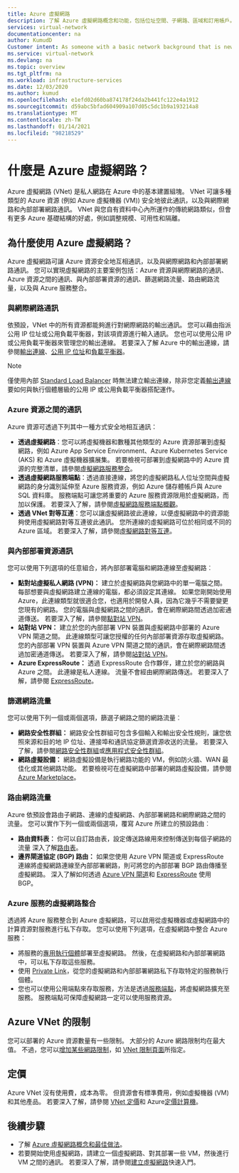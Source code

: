 ```yaml
---
title: Azure 虛擬網路
description: 了解 Azure 虛擬網路概念和功能，包括位址空間、子網路、區域和訂用帳戶。
services: virtual-network
documentationcenter: na
author: KumudD
Customer intent: As someone with a basic network background that is new to Azure, I want to understand the capabilities of Azure Virtual Network, so that my Azure resources such as VMs, can securely communicate with each other, the internet, and my on-premises resources.
ms.service: virtual-network
ms.devlang: na
ms.topic: overview
ms.tgt_pltfrm: na
ms.workload: infrastructure-services
ms.date: 12/03/2020
ms.author: kumud
ms.openlocfilehash: e1efd02d60ba874178f24da2b441fc122e4a1912
ms.sourcegitcommit: d59abc5bfad604909a107d05c5dc1b9a193214a8
ms.translationtype: MT
ms.contentlocale: zh-TW
ms.lasthandoff: 01/14/2021
ms.locfileid: "98218529"
---
```

# <a name="what-is-azure-virtual-network"></a>什麼是 Azure 虛擬網路？

Azure 虛擬網路 (VNet) 是私人網路在 Azure 中的基本建置組塊。 VNet 可讓多種類型的 Azure 資源 (例如 Azure 虛擬機器 (VM)) 安全地彼此通訊，以及與網際網路和內部部署網路通訊。 VNet 與您自有資料中心內所運作的傳統網路類似，但會有更多 Azure 基礎結構的好處，例如調整規模、可用性和隔離。

## <a name="why-use-an-azure-virtual-network"></a>為什麼使用 Azure 虛擬網路？
Azure 虛擬網路可讓 Azure 資源安全地互相通訊，以及與網際網路和內部部署網路通訊。 您可以實現虛擬網路的主要案例包括：Azure 資源與網際網路的通訊、Azure 資源之間的通訊、與內部部署資源的通訊、篩選網路流量、路由網路流量，以及與 Azure 服務整合。

### <a name="communicate-with-the-internet"></a>與網際網路通訊

依預設，VNet 中的所有資源都能夠進行對網際網路的輸出通訊。 您可以藉由指派公用 IP 位址或公用負載平衡器，對該項資源進行輸入通訊。 您也可以使用公用 IP 或公用負載平衡器來管理您的輸出連線。  若要深入了解 Azure 中的輸出連線，請參閱[輸出連線](../load-balancer/load-balancer-outbound-connections.md)、[公用 IP 位址](virtual-network-public-ip-address.md)和[負載平衡器](../load-balancer/load-balancer-overview.md)。

>[!NOTE]
>僅使用內部 [Standard Load Balancer](../load-balancer/load-balancer-overview.md) 時無法建立輸出連線，除非您定義[輸出連線](../load-balancer/load-balancer-outbound-connections.md)要如何與執行個體層級的公用 IP 或公用負載平衡器搭配運作。

### <a name="communicate-between-azure-resources"></a>Azure 資源之間的通訊

Azure 資源可透過下列其中一種方式安全地相互通訊：

- **透過虛擬網路**：您可以將虛擬機器和數種其他類型的 Azure 資源部署到虛擬網路，例如 Azure App Service Environment、Azure Kubernetes Service (AKS) 和 Azure 虛擬機器擴展集。 若要檢視可部署到虛擬網路中的 Azure 資源的完整清單，請參閱[虛擬網路服務整合](virtual-network-for-azure-services.md)。
- **透過虛擬網路服務端點**：透過直接連線，將您的虛擬網路私人位址空間與虛擬網路的身分識別延伸至 Azure 服務資源，例如 Azure 儲存體帳戶與 Azure SQL 資料庫。 服務端點可讓您將重要的 Azure 服務資源限用於虛擬網路，而加以保護。 若要深入了解，請參閱[虛擬網路服務端點概觀](virtual-network-service-endpoints-overview.md)。
- **透過 VNet 對等互連**：您可以讓虛擬網路彼此連線，以便虛擬網路中的資源能夠使用虛擬網路對等互連彼此通訊。 您所連線的虛擬網路可位於相同或不同的 Azure 區域。 若要深入了解，請參閱[虛擬網路對等互連](virtual-network-peering-overview.md)。

### <a name="communicate-with-on-premises-resources"></a>與內部部署資源通訊

您可以使用下列選項的任意組合，將內部部署電腦和網路連線至虛擬網路︰

- **點對站虛擬私人網路 (VPN)：** 建立於虛擬網路與您網路中的單一電腦之間。 每部想要與虛擬網路建立連線的電腦，都必須設定其連線。 如果您剛開始使用 Azure，此連線類型就很適合您，也適用於開發人員，因為它幾乎不需要變更您現有的網路。 您的電腦與虛擬網路之間的通訊，會在網際網路間透過加密通道傳送。 若要深入了解，請參閱[點對站 VPN](../vpn-gateway/point-to-site-about.md?toc=%2fazure%2fvirtual-network%2ftoc.json#)。
- **站對站 VPN：** 建立於您的內部部署 VPN 裝置與虛擬網路中部署的 Azure VPN 閘道之間。 此連線類型可讓您授權的任何內部部署資源存取虛擬網路。 您的內部部署 VPN 裝置與 Azure VPN 閘道之間的通訊，會在網際網路間透過加密通道傳送。 若要深入了解，請參閱[站對站 VPN](../vpn-gateway/design.md?toc=%2fazure%2fvirtual-network%2ftoc.json#s2smulti)。
- **Azure ExpressRoute：** 透過 ExpressRoute 合作夥伴，建立於您的網路與 Azure 之間。 此連線是私人連線。 流量不會經由網際網路傳送。 若要深入了解，請參閱 [ExpressRoute](../expressroute/expressroute-introduction.md?toc=%2fazure%2fvirtual-network%2ftoc.json)。

### <a name="filter-network-traffic"></a>篩選網路流量

您可以使用下列一個或兩個選項，篩選子網路之間的網路流量︰

- **網路安全性群組：** 網路安全性群組可包含多個輸入和輸出安全性規則，讓您依照來源和目的地 IP 位址、連接埠和通訊協定篩選資源收送的流量。 若要深入了解，請參閱[網路安全性群組](./network-security-groups-overview.md#network-security-groups)或[應用程式安全性群組](./network-security-groups-overview.md#application-security-groups)。
- **網路虛擬設備：** 網路虛擬設備是執行網路功能的 VM，例如防火牆、WAN 最佳化或其他網路功能。 若要檢視可在虛擬網路中部署的網路虛擬設備，請參閱 [Azure Marketplace](https://azuremarketplace.microsoft.com/marketplace/apps/category/networking?page=1&subcategories=appliances)。

### <a name="route-network-traffic"></a>路由網路流量

Azure 依預設會路由子網路、連線的虛擬網路、內部部署網路和網際網路之間的流量。 您可以實作下列一個或兩個選項，覆寫 Azure 所建立的預設路由︰

- **路由資料表︰** 你可以自訂路由表，設定傳送路線用來控制傳送到每個子網路的流量 深入了解[路由表](virtual-networks-udr-overview.md#user-defined)。
- **邊界閘道協定 (BGP) 路由：** 如果您使用 Azure VPN 閘道或 ExpressRoute 連線將虛擬網路連線至內部部署網路，則可將您的內部部署 BGP 路由傳播至虛擬網路。 深入了解如何透過 [Azure VPN 閘道](../vpn-gateway/vpn-gateway-bgp-overview.md?toc=%2fazure%2fvirtual-network%2ftoc.json)和 [ExpressRoute](../expressroute/expressroute-routing.md?toc=%2fazure%2fvirtual-network%2ftoc.json#dynamic-route-exchange) 使用 BGP。

### <a name="virtual-network-integration-for-azure-services"></a>Azure 服務的虛擬網路整合

透過將 Azure 服務整合到 Azure 虛擬網路，可以啟用從虛擬機器或虛擬網路中的計算資源對服務進行私下存取。
您可以使用下列選項，在虛擬網路中整合 Azure 服務：
- 將服務的[專用執行個體](virtual-network-for-azure-services.md)部署至虛擬網路。 然後，在虛擬網路和內部部署網路中，可以私下存取這些服務。
- 使用 [Private Link](../private-link/private-link-overview.md)，從您的虛擬網路和內部部署網路私下存取特定的服務執行個體。
- 您也可以使用公用端點來存取服務，方法是透過[服務端點](virtual-network-service-endpoints-overview.md)，將虛擬網路擴充至服務。 服務端點可保障虛擬網路一定可以使用服務資源。
 

## <a name="azure-vnet-limits"></a>Azure VNet 的限制

您可以部署的 Azure 資源數量有一些限制。 大部分的 Azure 網路限制均在最大值。 不過，您可以[增加某些網路限制](../azure-portal/supportability/networking-quota-requests.md)，如 [VNet 限制頁面](../azure-resource-manager/management/azure-subscription-service-limits.md#networking-limits)所指定。 

## <a name="pricing"></a>定價

Azure VNet 沒有使用費，成本為零。 但資源會有標準費用，例如虛擬機器 (VM) 和其他產品。 若要深入了解，請參閱 [VNet 定價](https://azure.microsoft.com/pricing/details/virtual-network/)和 Azure[定價計算機](https://azure.microsoft.com/pricing/calculator/)。

## <a name="next-steps"></a>後續步驟
 - 了解 [Azure 虛擬網路概念和最佳做法](concepts-and-best-practices.md)。
 - 若要開始使用虛擬網路，請建立一個虛擬網路、對其部署一些 VM，然後進行 VM 之間的通訊。 若要深入了解，請參閱[建立虛擬網路](quick-create-portal.md)快速入門。
